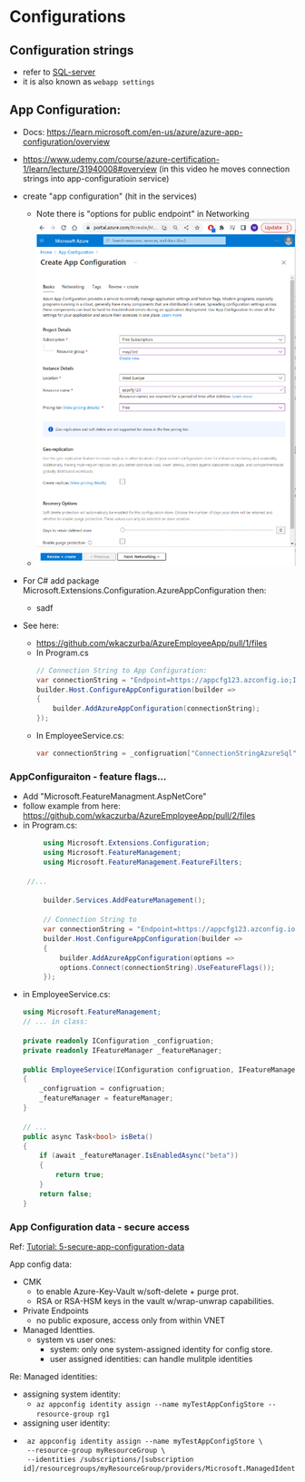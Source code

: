 # Configurations

## Configuration strings
 -  refer to [SQL-server](../sql/creating_sql_server.md#connection-strings)
 -  it is also known as `webapp settings`

## App Configuration:

 - Docs: https://learn.microsoft.com/en-us/azure/azure-app-configuration/overview
 - https://www.udemy.com/course/azure-certification-1/learn/lecture/31940008#overview (in this video he moves connection strings into app-configuratioin service)
 - create "app configuration" (hit in the services)
   - Note there is "options for public endpoint" in Networking
   - ![Creating app configuration](creating_app_configuration.png)
 - For C# add package Microsoft.Extensions.Configuration.AzureAppConfiguration then:
   - sadf

 - See here:
   - https://github.com/wkaczurba/AzureEmployeeApp/pull/1/files
   - In Program.cs
        ```cs
        // Connection String to App Configuration:
        var connectionString = "Endpoint=https://appcfg123.azconfig.io;Id=JUYw;Secret=Mbw1mHDS/V+515c4BJH/EwEN9ZqP5dcF5JrqE7VoiHA="; 
        builder.Host.ConfigureAppConfiguration(builder =>
        {
            builder.AddAzureAppConfiguration(connectionString);
        });
        ```
   - In EmployeeService.cs:
        ```cs 
        var connectionString = _configruation["ConnectionStringAzureSql"];
        ```

### AppConfiguraiton - feature flags...

 - Add "Microsoft.FeatureManagment.AspNetCore" 
 - follow example from here: https://github.com/wkaczurba/AzureEmployeeApp/pull/2/files
 - in Program.cs:
   ```cs
        using Microsoft.Extensions.Configuration;
        using Microsoft.FeatureManagement;
        using Microsoft.FeatureManagement.FeatureFilters;

    //...

        builder.Services.AddFeatureManagement();

        // Connection String to 
        var connectionString = "Endpoint=https://appcfg123.azconfig.io;Id=OARg;Secret=xtoufiLO01kK6xgb3GnQpeFTwrNIz34JratzgdOkZ2M="; 
        builder.Host.ConfigureAppConfiguration(builder =>
        {
            builder.AddAzureAppConfiguration(options =>
            options.Connect(connectionString).UseFeatureFlags());
        });   
   ```
- in EmployeeService.cs:
    ```cs
    using Microsoft.FeatureManagement;
    // ... in class:

    private readonly IConfiguration _configruation;
    private readonly IFeatureManager _featureManager;

    public EmployeeService(IConfiguration configruation, IFeatureManager featureManager)
    {
        _configruation = configruation;
        _featureManager = featureManager;
    }

    // ...
    public async Task<bool> isBeta()
    {
        if (await _featureManager.IsEnabledAsync("beta"))
        {
            return true;
        }
        return false;
    }
    ```

### App Configuration data - secure access

Ref: [Tutorial: 5-secure-app-configuration-data](https://learn.microsoft.com/en-ie/training/modules/implement-azure-app-configuration/5-secure-app-configuration-data)

App config data:
 - CMK
   - to enable Azure-Key-Vault w/soft-delete + purge prot.
   - RSA or RSA-HSM keys in the vault w/wrap-unwrap capabilities. 
 - Private Endpoints
   - no public exposure, access only from within VNET
 - Managed Identties.
   - system vs user ones:
     - system: only one system-assigned identity for config store.
     - user assigned identities: can handle mulitple identities


Re: Managed identities:
 - assigning system identity:
   - `az appconfig identity assign --name myTestAppConfigStore --resource-group rg1`
 - assigning user identity:
 - ```
    az appconfig identity assign --name myTestAppConfigStore \
    --resource-group myResourceGroup \ 
    --identities /subscriptions/[subscription id]/resourcegroups/myResourceGroup/providers/Microsoft.ManagedIdentity/userAssignedIdentities/myUserAssignedIdentity
    ```


